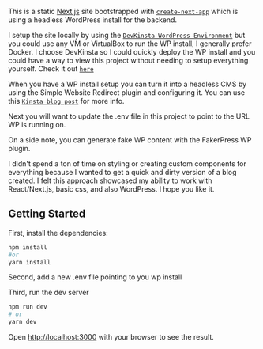 This is a static [Next.js](https://nextjs.org/) site bootstrapped with [`create-next-app`](https://github.com/vercel/next.js/tree/canary/packages/create-next-app) which is using a headless WordPress install for the backend.

I setup the site locally by using the [`DevKinsta WordPress Environment`](https://kinsta.com/devkinsta/) but you could use any VM or VirtualBox to run the WP install, I generally prefer Docker. I choose DevKinsta so I could quickly deploy the WP install and you could have a way to view this project without needing to setup everything yourself. Check it out [`here`](https://next-headless-buamtb75b-msobieray.vercel.app/)

When you have a WP install setup you can turn it into a headless CMS by using the Simple Website Redirect plugin and configuring it. You can use this [`Kinsta blog post`](https://kinsta.com/blog/headless-wordpress/) for more info.

Next you will want to update the .env file in this project to point to the URL WP is running on.

On a side note, you can generate fake WP content with the FakerPress WP plugin.

I didn't spend a ton of time on styling or creating custom components for everything because I wanted to get a quick and dirty version of a blog created. I felt this approach showcased my ability to work with React/Next.js, basic css, and also WordPress. I hope you like it.

## Getting Started

First, install the dependencies:

```bash
npm install
#or
yarn install
```

Second, add a new .env file pointing to you wp install

Third, run the dev server

```bash
npm run dev
# or
yarn dev
```

Open [http://localhost:3000](http://localhost:3000) with your browser to see the result.
